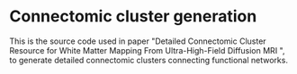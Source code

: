 # Connectomic cluster generation
This is the source code used in paper "Detailed Connectomic Cluster Resource for White Matter Mapping From Ultra-High-Field Diffusion MRI ", to generate detailed connectomic clusters connecting functional networks.
